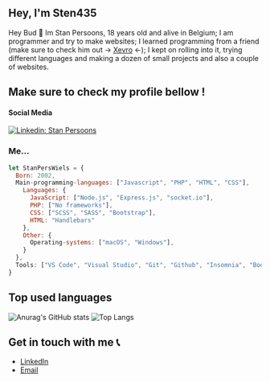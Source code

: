 <h2>Hey, I'm Sten435</h2>
<p></span>Hey Bud 👋 Im Stan Persoons, 18 years old and alive in Belgium; I am programmer and try to make websites; I learned programming from a friend (make sure to check him out -> <a href="https://github.com/Xevro" target="_blank">Xevro</a> <-); I kept on rolling into it, trying different languages and making a dozen of small projects and also a couple of websites.

<h2>Make sure to check my profile bellow !</h2>

<h4>Social Media</h4>

[![Linkedin: Stan Persoons](https://img.shields.io/badge/-Stan%20Persoons-blue?style=flat-square&logo=Linkedin&logoColor=white&link=https://www.linkedin.com/in/stan-persoons-a8006914a/)](https://www.linkedin.com/in/stan-persoons-a8006914a/)

<h3>Me...</h3>

```javascript
let StanPersWiels = {
  Born: 2002,
  Main-programming-languages: ["Javascript", "PHP", "HTML", "CSS"],
    Languages: {
      JavaScript: ["Node.js", "Express.js", "socket.io"],
      PHP: ["No frameworks"],
      CSS: ["SCSS", "SASS", "Bootstrap"],
      HTML: "Handlebars"
    },
    Other: {
      Operating-systems: ["macOS", "Windows"],
    }
  },
  Tools: ["VS Code", "Visual Studio", "Git", "Github", "Insomnia", "Bootstrap Studio"],
}
```

<h2>Top used languages</h2>

![Anurag's GitHub stats](https://github-readme-stats.vercel.app/api?username=sten435&show_icons=true)
![Top Langs](https://github-readme-stats.vercel.app/api/top-langs/?username=sten435&layout=compact)

## Get in touch with me 📞

- [LinkedIn](<https://www.linkedin.com/in/stan-persoons-a8006914a/>)
- [Email](<mailto:stan.persoons2@gmail.com>)
